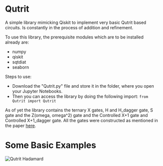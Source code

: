 # Qutrit
A simple library mimicking Qiskit to implement very basic Qutrit based circuits. Is constantly in the process of addition and refinement.

To use this library, the prerequisite modules which are to be installed already are:
- numpy
- qiskit
- sqtdiat
- seaborn

Steps to use:
- Download the "Qutrit.py" file and store it in the folder, where you open your Jupyter Notebooks.
- Then you can access the library by doing the following import:
  ```from Qutrit import Qutrit```

As of yet the library contains the ternary X gates, H and H_dagger gate, S gate and the Z(omega, omega^2) gate and the Controlled X+1 gate and Controlled X+1_dagger gate.
All the gates were constructed as mentioned in the paper [here](https://arxiv.org/pdf/2204.00552.pdf).

# Some Basic Examples
![Qutrit Hadamard](example_imgs/Hadamard_qutrit.png)
